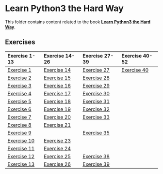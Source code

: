 # Learn Python3 the Hard Way

This folder contains content related to the book [**Learn Python3 the Hard Way**](https://learnpythonthehardway.org/).

## Exercises
|Exercise 1-13                |Exercise 14-26               |Exercise 27-39               |Exercise 40-52               |
|:----------------------------|:----------------------------|:----------------------------|:----------------------------|
|[Exercise 1](part_1/ex01.md) |[Exercise 14](part_2/ex14.md)|[Exercise 27](part_3/ex27.md)|[Exercise 40](part_3/ex40.md)|
|[Exercise 2](part_1/ex02.md) |[Exercise 15](part_2/ex15.md)|[Exercise 28](part_3/ex28.md)||
|[Exercise 3](part_1/ex03.md) |[Exercise 16](part_2/ex16.md)|[Exercise 29](part_3/ex29.md)||
|[Exercise 4](part_1/ex04.md) |[Exercise 17](part_2/ex17.md)|[Exercise 30](part_3/ex30.md)||
|[Exercise 5](part_1/ex05.md) |[Exercise 18](part_2/ex18.md)|[Exercise 31](part_3/ex31.md)||
|[Exercise 6](part_1/ex06.md) |[Exercise 19](part_2/ex19.md)|[Exercise 32](part_3/ex32.md)||
|[Exercise 7](part_1/ex07.md) |[Exercise 20](part_2/ex20.md)|[Exercise 33](part_3/ex33.md)||
|[Exercise 8](part_1/ex08.md) |[Exercise 21](part_2/ex21.md)|                             ||
|[Exercise 9](part_1/ex09.md) |                             |[Exercise 35](part_3/ex35.md)||
|[Exercise 10](part_1/ex10.md)|[Exercise 23](part_2/ex23.md)|||
|[Exercise 11](part_1/ex11.md)|[Exercise 24](part_2/ex24.md)|||
|[Exercise 12](part_1/ex12.md)|[Exercise 25](part_2/ex25.md)|[Exercise 38](part_3/ex38.md)||
|[Exercise 13](part_1/ex13.md)|[Exercise 26](part_2/ex26.md)|[Exercise 39](part_3/ex39.md)||